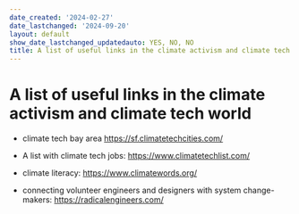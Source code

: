 ```yaml
---
date_created: '2024-02-27'
date_lastchanged: '2024-09-20'
layout: default
show_date_lastchanged_updatedauto: YES, NO, NO
title: A list of useful links in the climate activism and climate tech world
---
```


# A list of useful links in the climate activism and climate tech world 

- climate tech bay area https://sf.climatetechcities.com/
- A list with climate tech jobs: https://www.climatetechlist.com/


- climate literacy: https://www.climatewords.org/


- connecting volunteer engineers and designers with system change-makers: https://radicalengineers.com/ 

